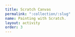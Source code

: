 ```yaml
---
title: Scratch Canvas
permalink: ":collection/:slug"
name: Painting with Scratch.
layout: activity
order: 3
---
```

